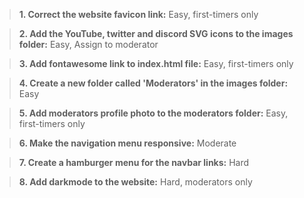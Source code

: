
> **1. Correct the website favicon link:** Easy, first-timers only

> **2. Add the YouTube, twitter and discord SVG icons to the images folder:** Easy, Assign to moderator

> **3. Add fontawesome link to index.html file:** Easy, first-timers only

> **4. Create a new folder called 'Moderators' in the images folder:** Easy

> **5. Add moderators profile photo to the moderators folder:** Easy, first-timers only

> **6. Make the navigation menu responsive:** Moderate

> **7. Create a hamburger menu for the navbar links:** Hard

> **8. Add darkmode to the website:** Hard, moderators only
